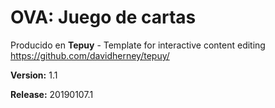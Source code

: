 # OVA: Juego de cartas

Producido en **Tepuy** - Template for interactive content editing
https://github.com/davidherney/tepuy/

**Version:** 1.1

**Release:** 20190107.1
